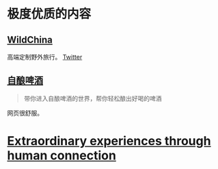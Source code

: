 # 极度优质的内容
## [WildChina](https://wildchina.com/)
高端定制野外旅行。 [Twitter](https://twitter.com/WildChina)

## [自酿啤酒](https://www.znp9.com/)
> 带你进入自酿啤酒的世界，帮你轻松酿出好喝的啤酒

网页很舒服。

# [Extraordinary experiences through human connection](https://glebich.com/)